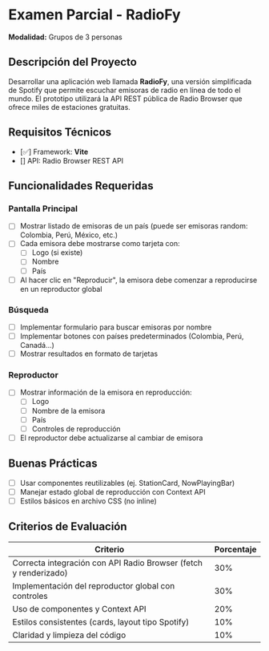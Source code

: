 # Examen Parcial - RadioFy

**Modalidad:** Grupos de 3 personas

## Descripción del Proyecto

Desarrollar una aplicación web llamada **RadioFy**, una versión simplificada de Spotify que permite escuchar emisoras de radio en línea de todo el mundo. El prototipo utilizará la API REST pública de Radio Browser que ofrece miles de estaciones gratuitas.

## Requisitos Técnicos

- [✅] Framework: **Vite**
- [] API: Radio Browser REST API

## Funcionalidades Requeridas

### Pantalla Principal

- [ ] Mostrar listado de emisoras de un país (puede ser emisoras random: Colombia, Perú, México, etc.)
- [ ] Cada emisora debe mostrarse como tarjeta con:
  - [ ] Logo (si existe)
  - [ ] Nombre
  - [ ] País
- [ ] Al hacer clic en "Reproducir", la emisora debe comenzar a reproducirse en un reproductor global

### Búsqueda

- [ ] Implementar formulario para buscar emisoras por nombre
- [ ] Implementar botones con países predeterminados (Colombia, Perú, Canadá...)
- [ ] Mostrar resultados en formato de tarjetas

### Reproductor

- [ ] Mostrar información de la emisora en reproducción:
  - [ ] Logo
  - [ ] Nombre de la emisora
  - [ ] País
  - [ ] Controles de reproducción
- [ ] El reproductor debe actualizarse al cambiar de emisora

## Buenas Prácticas

- [ ] Usar componentes reutilizables (ej. StationCard, NowPlayingBar)
- [ ] Manejar estado global de reproducción con Context API
- [ ] Estilos básicos en archivo CSS (no inline)

## Criterios de Evaluación

| Criterio                                                         | Porcentaje |
| ---------------------------------------------------------------- | ---------- |
| Correcta integración con API Radio Browser (fetch y renderizado) | 30%        |
| Implementación del reproductor global con controles              | 30%        |
| Uso de componentes y Context API                                 | 20%        |
| Estilos consistentes (cards, layout tipo Spotify)                | 10%        |
| Claridad y limpieza del código                                   | 10%        |
